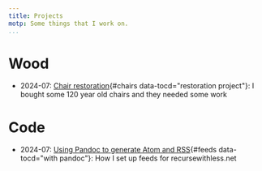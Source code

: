 ```yaml
---
title: Projects
motp: Some things that I work on. 
...
```


# Wood

- 2024-07: [Chair restoration](./chairs-restoration.html){#chairs data-tocd="restoration project"}:
  I bought some 120 year old chairs and they needed some work
  
# Code

- 2024-07: [Using Pandoc to generate Atom and RSS](./pandoc-feeds.html){#feeds data-tocd="with pandoc"}:
  How I set up feeds for recursewithless.net

